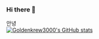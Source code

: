 ### Hi there 👋

<!--
**Goldenkrew3000/Goldenkrew3000** is a ✨ _special_ ✨ repository because its `README.md` (this file) appears on your GitHub profile.

Here are some ideas to get you started:

- 🔭 I’m currently working on ...
- 🌱 I’m currently learning ...
- 👯 I’m looking to collaborate on ...
- 🤔 I’m looking for help with ...
- 💬 Ask me about ...
- 📫 How to reach me: ...
- 😄 Pronouns: ...
- ⚡ Fun fact: ...
-->

안녕 <br>
[![Goldenkrew3000's GitHub stats](https://github-readme-stats.vercel.app/api?username=goldenkrew3000?&theme=shades-of-purple&show-icons=true)](https://github.com/anuraghazra/github-readme-stats)
